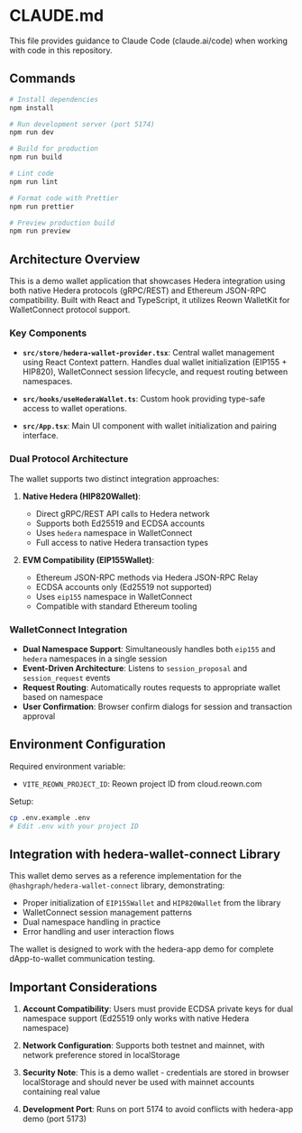 # CLAUDE.md

This file provides guidance to Claude Code (claude.ai/code) when working with code in this repository.

## Commands

```bash
# Install dependencies
npm install

# Run development server (port 5174)
npm run dev

# Build for production
npm run build

# Lint code
npm run lint

# Format code with Prettier
npm run prettier

# Preview production build
npm run preview
```

## Architecture Overview

This is a demo wallet application that showcases Hedera integration using both native Hedera protocols (gRPC/REST) and Ethereum JSON-RPC compatibility. Built with React and TypeScript, it utilizes Reown WalletKit for WalletConnect protocol support.

### Key Components

- **`src/store/hedera-wallet-provider.tsx`**: Central wallet management using React Context pattern. Handles dual wallet initialization (EIP155 + HIP820), WalletConnect session lifecycle, and request routing between namespaces.

- **`src/hooks/useHederaWallet.ts`**: Custom hook providing type-safe access to wallet operations.

- **`src/App.tsx`**: Main UI component with wallet initialization and pairing interface.

### Dual Protocol Architecture

The wallet supports two distinct integration approaches:

1. **Native Hedera (HIP820Wallet)**:
   - Direct gRPC/REST API calls to Hedera network
   - Supports both Ed25519 and ECDSA accounts
   - Uses `hedera` namespace in WalletConnect
   - Full access to native Hedera transaction types

2. **EVM Compatibility (EIP155Wallet)**:
   - Ethereum JSON-RPC methods via Hedera JSON-RPC Relay
   - ECDSA accounts only (Ed25519 not supported)
   - Uses `eip155` namespace in WalletConnect
   - Compatible with standard Ethereum tooling

### WalletConnect Integration

- **Dual Namespace Support**: Simultaneously handles both `eip155` and `hedera` namespaces in a single session
- **Event-Driven Architecture**: Listens to `session_proposal` and `session_request` events
- **Request Routing**: Automatically routes requests to appropriate wallet based on namespace
- **User Confirmation**: Browser confirm dialogs for session and transaction approval

## Environment Configuration

Required environment variable:
- `VITE_REOWN_PROJECT_ID`: Reown project ID from cloud.reown.com

Setup:
```bash
cp .env.example .env
# Edit .env with your project ID
```

## Integration with hedera-wallet-connect Library

This wallet demo serves as a reference implementation for the `@hashgraph/hedera-wallet-connect` library, demonstrating:

- Proper initialization of `EIP155Wallet` and `HIP820Wallet` from the library
- WalletConnect session management patterns
- Dual namespace handling in practice
- Error handling and user interaction flows

The wallet is designed to work with the hedera-app demo for complete dApp-to-wallet communication testing.

## Important Considerations

1. **Account Compatibility**: Users must provide ECDSA private keys for dual namespace support (Ed25519 only works with native Hedera namespace)

2. **Network Configuration**: Supports both testnet and mainnet, with network preference stored in localStorage

3. **Security Note**: This is a demo wallet - credentials are stored in browser localStorage and should never be used with mainnet accounts containing real value

4. **Development Port**: Runs on port 5174 to avoid conflicts with hedera-app demo (port 5173)
